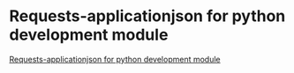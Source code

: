 # Requests-applicationjson for python development module
[Requests-applicationjson for python development module](https://aiwithcloud.com/2022/09/16/requests_applicationjson_for_python_development_module/)